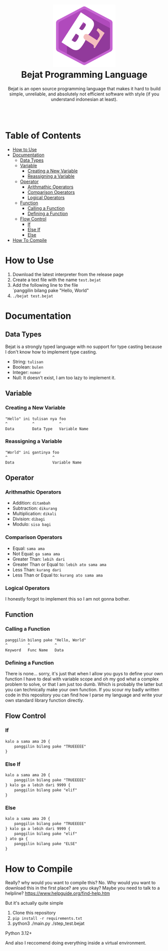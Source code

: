 <h1 align="center">
    <b>
        <img src="https://raw.githubusercontent.com/Lunarisnia/bejat/main/bejatLogo.png" height="200" /><br />
        Bejat Programming Language
    </b>
</h1>

<div align="center">
    Bejat is an open source programming language that makes it hard to build simple, unreliable, and absolutely not efficient software with style (if you understand indonesian at least).
</div>
<br />
<br />
<br />

# Table of Contents
- [How to Use](#how-to-use)
- [Documentation](#documentation)
  - [Data Types](#data-types)
  - [Variable](#variable)
    - [Creating a New Variable](#creating-a-new-variable)
    - [Reassigning a Variable](#reassigning-a-variable)
  - [Operator](#operator)
    - [Arithmathic Operators](#arithmathic-operators)
    - [Comparison Operators](#comparison-operators)
    - [Logical Operators](#logical-operators)
  - [Function](#function)
    - [Calling a Function](#calling-a-function)
    - [Defining a Function](#defining-a-function)
  - [Flow Control](#flow-control)
    - [If](#if)
    - [Else If](#else-if)
    - [Else](#else)
- [How To Compile](#how-to-compile)


# How to Use
1. Download the latest interpreter from the release page
2. Create a text file with the name `test.bejat`
3. Add the following line to the file  
`panggilin bilang pake "Hello, World"
4. `./bejat test.bejat`


# Documentation
## Data Types
Bejat is a strongly typed language with no support for type casting because I don't know how to implement type casting.

- String: `tulisan`
- Boolean: `bulen`
- Integer: `nomor`
- Null: It doesn't exist, I am too lazy to implement it.

## Variable
### Creating a New Variable
``` 
"Hello" ini tulisan nya foo
^           ^           ^
Data        Data Type   Variable Name
```

### Reassigning a Variable
```
"World" ini gantinya foo
^                    ^
Data                 Variable Name
```

## Operator
### Arithmathic Operators
- Addition: `ditambah`
- Subtraction: `dikurang`
- Multiplication: `dikali`
- Division: `dibagi`
- Modulo: `sisa bagi`

### Comparison Operators
- Equal: `sama ama`
- Not Equal: `ga sama ama`
- Greater Than: `lebih dari`
- Greater Than or Equal to: `lebih ato sama ama`
- Less Than: `kurang dari`
- Less Than or Equal to: `kurang ato sama ama`

### Logical Operators
I honestly forgot to implement this so I am not gonna bother.

## Function
### Calling a Function
```
panggilin bilang pake "Hello, World"
^         ^           ^
Keyword   Func Name   Data
```

### Defining a Function
There is none... sorry, it's just that when I allow you guys to define your own function I have to deal with variable scope and oh my god what a complex problem to solve, or that I am just too dumb. Which is probably the latter but
you can technically make your own function. If you scour my badly written code
in this repository you can find how I parse my language and write your own standard library function directly.

## Flow Control
### If
```
kalo a sama ama 20 {
    panggilin bilang pake "TRUEEEEE"
}
```

### Else If
```
kalo a sama ama 20 {
    panggilin bilang pake "TRUEEEEE"
} kalo ga a lebih dari 9999 {
    panggilin bilang pake "elif"
}
```

### Else
```
kalo a sama ama 20 {
    panggilin bilang pake "TRUEEEEE"
} kalo ga a lebih dari 9999 {
    panggilin bilang pake "elif"
} ato ga {
    panggilin bilang pake "ELSE"
}
```

# How to Compile
Really? why would you want to compile this? No. Why would you want to download this in the first place? are you okay? Maybe you need to talk to a helpline? https://www.helpguide.org/find-help.htm

But it's actually quite simple  
1. Clone this repository
2. `pip install -r requirements.txt`
3. python3 ./main.py ./step_test.bejat

Python 3.12+

And also I reccomend doing everything inside a virtual environment.